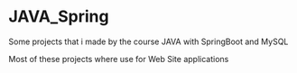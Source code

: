 # JAVA_Spring
Some projects that i made by the course JAVA with SpringBoot and MySQL

Most of these projects where use for Web Site applications
